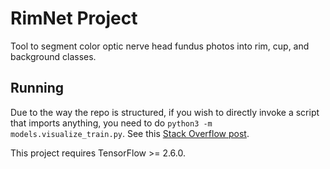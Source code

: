 # RimNet Project

Tool to segment color optic nerve head fundus photos into rim, cup, and background classes.

## Running

Due to the way the repo is structured, if you wish to directly invoke a script
that imports anything, you need to do `python3 -m models.visualize_train.py`. See this [Stack Overflow post](https://stackoverflow.com/a/14132912/).

This project requires TensorFlow >= 2.6.0. 



